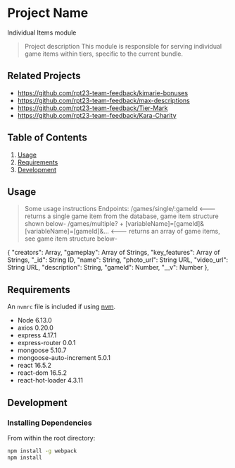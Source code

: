 # Project Name
Individual Items module

> Project description
This module is responsible for serving individual game items within tiers, specific to the current bundle.

## Related Projects

  - https://github.com/rpt23-team-feedback/kimarie-bonuses
  - https://github.com/rpt23-team-feedback/max-descriptions
  - https://github.com/rpt23-team-feedback/Tier-Mark
  - https://github.com/rpt23-team-feedback/Kara-Charity

## Table of Contents

1. [Usage](#Usage)
1. [Requirements](#requirements)
1. [Development](#development)

## Usage

> Some usage instructions
Endpoints:
/games/single/:gameId <--- returns a single game item from the database, game item structure shown below-
/games/multiple? + [variableName]=[gameId]&[variableName]=[gameId]&... <--- returns an array of game items, see game item structure below-

 {
    "creators": Array,
    "gameplay": Array of Strings,
    "key_features": Array of Strings,
    "_id": String ID,
    "name": String,
    "photo_url": String URL,
    "video_url": String URL,
    "description": String,
    "gameId": Number,
    "__v": Number
  },

## Requirements

An `nvmrc` file is included if using [nvm](https://github.com/creationix/nvm).

- Node 6.13.0
- axios 0.20.0
- express 4.17.1
- express-router 0.0.1
- mongoose 5.10.7
- mongoose-auto-increment 5.0.1
- react 16.5.2
- react-dom 16.5.2
- react-hot-loader 4.3.11


## Development

### Installing Dependencies

From within the root directory:

```sh
npm install -g webpack
npm install
```


